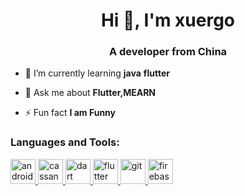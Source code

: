 
<h1 align="center">Hi 👋, I'm xuergo</h1>
<h3 align="center">A developer from China</h3>

<p align="left"> <a href="" alt="" /></a> </p>

- 🌱 I’m currently learning **java**  **flutter** 

- 💬 Ask me about **Flutter,MEARN**

- ⚡ Fun fact **I am Funny**

 
 
<h3 align="left">Languages and Tools:</h3>
<p align="left"> <a href="https://cn.vuejs.org/" target="_blank" rel="noreferrer"> <img src="https://www.vectorlogo.zone/logos/vuejs/vuejs-icon.svg" alt="android" width="40" height="40"/> </a> <a href="https://www.dcloud.io/" target="_blank" rel="noreferrer"> <img src="https://web-assets.dcloud.net.cn/unidoc/zh/uni.png" alt="cassandra" width="40" height="40"/> </a> <a href="https://www.java.com" target="_blank" rel="noreferrer"> <img src="https://www.vectorlogo.zone/logos/java/java-vertical.svg" alt="dart" width="40" height="40"/> </a> <a href="https://flutter.dev" target="_blank" rel="noreferrer"> <img src="https://www.vectorlogo.zone/logos/flutterio/flutterio-icon.svg" alt="flutter" width="40" height="40"/> </a> <a href="https://git-scm.com/" target="_blank" rel="noreferrer"> <img src="https://www.vectorlogo.zone/logos/git-scm/git-scm-icon.svg" alt="git" width="40" height="40"/> </a> <a href="https://kotlinlang.org" target="_blank" rel="noreferrer"> <a href="https://www.typescriptlang.org/" target="_blank" rel="noreferrer"> <img src="https://www.vectorlogo.zone/logos/typescriptlang/typescriptlang-icon.svg" alt="firebase" width="40" height="40"/> </a> 
